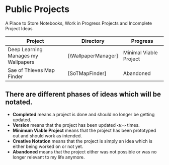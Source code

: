 # Public Projects
A Place to Store Notebooks, Work in Progress Projects and Incomplete Project Ideas


| Project                                  | Directory                          |  Progress |
| -----------------------------------------| ---------------------------------- | ----------|
| Deep Learning Manages my Wallpapers      | [\WallpaperManager]                | Minimal Viable Project     |
| Sae of Thieves Map Finder                | [SoTMapFinder]                     | Abandoned          |




## There are different phases of ideas which will be notated.
- **Completed** means a project is done and should no longer be getting updated.
- **Version <N>** means that the project has been updated `<N>>` times.
- **Minimum Viable Project** means that the project has been prototyped out and should work as intended.
- **Creative Notation** means that the project is simply an idea which is either being worked on or not yet.
- **Abandoned** means that the project either was not possible or was no longer relevant to my life anymore.
